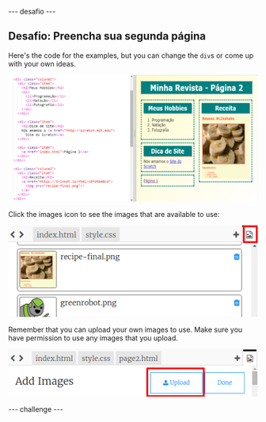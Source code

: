 \--- desafio \---

## Desafio: Preencha sua segunda página

Here's the code for the examples, but you can change the `div`s or come up with your own ideas.

![screenshot](images/magazine-page2-challenge.png)

Click the images icon to see the images that are available to use:

![screenshot](images/magazine-images.png)

Remember that you can upload your own images to use. Make sure you have permission to use any images that you upload.

![screenshot](images/magazine-upload-images.png)

\--- challenge \---